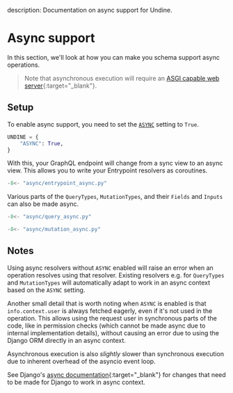 description: Documentation on async support for Undine.

# Async support

In this section, we'll look at how you can make you schema support async operations.

> Note that asynchronous execution will require an [ASGI capable web server]{:target="_blank"}.

[ASGI capable web server]: https://asgi.readthedocs.io/en/latest/implementations.html

## Setup

To enable async support, you need to set the [`ASYNC`](settings.md#async) setting to `True`.

```python
UNDINE = {
    "ASYNC": True,
}
```

With this, your GraphQL endpoint will change from a sync view to an async view.
This allows you to write your Entrypoint resolvers as coroutines.

```python
-8<- "async/entrypoint_async.py"
```

Various parts of the `QueryTypes`, `MutationTypes`, and their `Fields` and `Inputs`
can also be made async.

```python
-8<- "async/query_async.py"
```

```python
-8<- "async/mutation_async.py"
```

## Notes

Using async resolvers without `ASYNC` enabled will raise an error
when an operation resolves using that resolver. Existing resolvers e.g. for
`QueryTypes` and `MutationTypes` will automatically adapt to work in an async context
based on the `ASYNC` setting.

Another small detail that is worth noting when `ASYNC` is enabled is that `info.context.user`
is always fetched eagerly, even if it's not used in the operation. This allows using
the request user in synchronous parts of the code, like in permission checks (which
cannot be made async due to internal implementation details), without causing an
error due to using the Django ORM directly in an async context.

Asynchronous execution is also _slightly_ slower than synchronous execution
due to inherent overhead of the asyncio event loop.

See Django's [async documentation]{:target="_blank"} for changes that need to be made
for Django to work in async context.

[async documentation]: https://docs.djangoproject.com/en/stable/topics/async/
